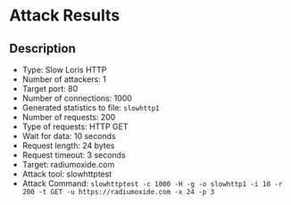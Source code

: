 # Attack Results

## Description

- Type: Slow Loris HTTP
- Number of attackers: 1
- Target port: 80
- Number of connections: 1000
- Generated statistics to file: `slowhttp1`
- Number of requests: 200
- Type of requests: HTTP GET
- Wait for data: 10 seconds
- Request length: 24 bytes
- Request timeout: 3 seconds
- Target: radiumoxide.com
- Attack tool: slowhttptest
- Attack Command: `slowhttptest -c 1000 -H -g -o slowhttp1 -i 10 -r 200 -t GET -u https://radiumoxide.com -x 24 -p 3`

